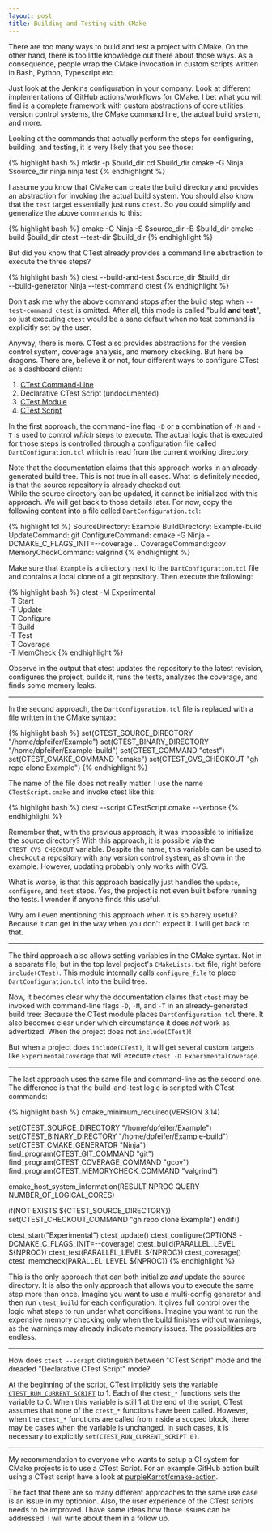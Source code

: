 ```yaml
---
layout: post
title: Building and Testing with CMake
---
```


There are too many ways to build and test a project with CMake.  On the other
hand, there is too little knowledge out there about those ways.  As a
consequence, people wrap the CMake invocation in custom scripts written in
Bash, Python, Typescript etc.

Just look at the Jenkins configuration in your company.  Look at different
implementations of GitHub actions/workflows for CMake.  I bet what you will find
is a complete framework with custom abstractions of core utilities, version
control systems, the CMake command line, the actual build system, and more.

Looking at the commands that actually perform the steps for configuring,
building, and testing, it is very likely that you see those:

{% highlight bash %}
mkdir -p $build_dir
cd $build_dir
cmake -G Ninja $source_dir
ninja
ninja test
{% endhighlight %}

I assume you know that CMake can create the build directory and provides an
abstraction for invoking the actual build system.  You should also know that the
`test` target essentially just runs `ctest`.  So you could simplify and
generalize the above commands to this:

{% highlight bash %}
cmake -G Ninja -S $source_dir -B $build_dir
cmake --build $build_dir
ctest --test-dir $build_dir
{% endhighlight %}

But did you know that CTest already provides a command line abstraction to
execute the three steps?

{% highlight bash %}
ctest --build-and-test $source_dir $build_dir \
  --build-generator Ninja --test-command ctest
{% endhighlight %}

Don't ask me why the above command stops after the build step when
`--test-command ctest` is omitted. After all, this mode is called
"build **and test**", so just executing `ctest` would be a sane default when no
test command is explicitly set by the user.

Anyway, there is more. CTest also provides abstractions for the version control
system, coverage analysis, and memory ckecking. But here be dragons.
There are, believe it or not, four different ways to configure CTest as a
dashboard client:

1. [CTest Command-Line](https://cmake.org/cmake/help/v3.30/manual/ctest.1.html#dashboard-client-via-ctest-command-line)
2. Declarative CTest Script (undocumented)
3. [CTest Module](https://cmake.org/cmake/help/v3.30/module/CTest.html)
4. [CTest Script](https://cmake.org/cmake/help/v3.30/manual/ctest.1.html#dashboard-client-via-ctest-script)

In the first approach, the command-line flag `-D` or a combination of
`-M` and `-T` is used to control *which* steps to execute.
The actual logic that is executed for those steps is controlled through a
configuration file called `DartConfiguration.tcl` which is read from the current
working directory.

Note that the documentation claims that this approach works in an
already-generated build tree.  This is not true in all cases.
What is definitely needed, is that the source repository is already checked out.  
While the source directory can be updated, it cannot be initialized with this
approach.  We will get back to those details later.
For now, copy the following content into a file called `DartConfiguration.tcl`:

{% highlight tcl %}
SourceDirectory: Example
BuildDirectory: Example-build
UpdateCommand: git
ConfigureCommand: cmake -G Ninja -DCMAKE_C_FLAGS_INIT=--coverage ..
CoverageCommand:gcov
MemoryCheckCommand: valgrind
{% endhighlight %}

Make sure that `Example` is a directory next to the `DartConfiguration.tcl`
file and contains a local clone of a git repository. Then execute the following:

{% highlight bash %}
ctest -M Experimental \
  -T Start \
  -T Update \
  -T Configure \
  -T Build \
  -T Test \
  -T Coverage \
  -T MemCheck
{% endhighlight %}

Observe in the output that ctest updates the repository to the latest revision,
configures the project, builds it, runs the tests, analyzes the coverage, and
finds some memory leaks.

--------------------------------------------------------------------------------

In the second approach, the `DartConfiguration.tcl` file is replaced with a file
written in the CMake syntax:

{% highlight bash %}
set(CTEST_SOURCE_DIRECTORY "/home/dpfeifer/Example")
set(CTEST_BINARY_DIRECTORY "/home/dpfeifer/Example-build")
set(CTEST_COMMAND "ctest")
set(CTEST_CMAKE_COMMAND "cmake")
set(CTEST_CVS_CHECKOUT "gh repo clone Example")
{% endhighlight %}

The name of the file does not really matter.  I use the name `CTestScript.cmake`
and invoke ctest like this:

{% highlight bash %}
ctest --script CTestScript.cmake --verbose
{% endhighlight %}

Remember that, with the previous approach, it was impossible to initialize the
source directory?  With this approach, it is possible via the
`CTEST_CVS_CHECKOUT` variable.  Despite the name, this variable can be used to
checkout a repository with any version control system, as shown in the example.
However, updating probably only works with CVS.

What is worse, is that this approach basically just handles the `update`,
`configure`, and `test` steps.  Yes, the project is not even built before
running the tests.  I wonder if anyone finds this useful.

Why am I even mentioning this approach when it is so barely useful?  Because it
can get in the way when you don't expect it.  I will get back to that.

--------------------------------------------------------------------------------

The third approach also allows setting variables in the CMake syntax.  Not in
a separate file, but in the top level project's `CMakeLists.txt` file, right
before `include(CTest)`.  This module internally calls `configure_file` to place
`DartConfiguration.tcl` into the build tree.

Now, it becomes clear why the documentation claims that `ctest` may be invoked
with command-line flags `-D`, `-M`, and `-T` in an already-generated build tree:
Because the CTest module places `DartConfiguration.tcl` there.
It also becomes clear under which circumstance it does *not* work as advertized:
When the project does not `include(CTest)`!

But when a project does `include(CTest)`, it will get several custom targets
like `ExperimentalCoverage` that will execute `ctest -D ExperimentalCoverage`.

--------------------------------------------------------------------------------

The last approach uses the same file and command-line as the second one.
The difference is that the build-and-test logic is scripted with CTest commands:

{% highlight bash %}
cmake_minimum_required(VERSION 3.14)

set(CTEST_SOURCE_DIRECTORY "/home/dpfeifer/Example")
set(CTEST_BINARY_DIRECTORY "/home/dpfeifer/Example-build")
set(CTEST_CMAKE_GENERATOR "Ninja")
find_program(CTEST_GIT_COMMAND "git")
find_program(CTEST_COVERAGE_COMMAND "gcov")
find_program(CTEST_MEMORYCHECK_COMMAND "valgrind")

cmake_host_system_information(RESULT NPROC QUERY NUMBER_OF_LOGICAL_CORES)

if(NOT EXISTS ${CTEST_SOURCE_DIRECTORY})
  set(CTEST_CHECKOUT_COMMAND "gh repo clone Example")
endif()

ctest_start("Experimental")
ctest_update()
ctest_configure(OPTIONS -DCMAKE_C_FLAGS_INIT=--coverage)
ctest_build(PARALLEL_LEVEL ${NPROC})
ctest_test(PARALLEL_LEVEL ${NPROC})
ctest_coverage()
ctest_memcheck(PARALLEL_LEVEL ${NPROC})
{% endhighlight %}

This is the only approach that can both initialize *and* update the source
directory.  It is also the only approach that allows you to execute the same
step more than once.  Imagine you want to use a multi-config generator and then
run `ctest_build` for each configuration.
It gives full control over the logic what steps to run under what conditions.
Imagine you want to run the expensive memory checking only when the build
finishes without warnings, as the warnings may already indicate memory issues.
The possibilities are endless.

--------------------------------------------------------------------------------

How does `ctest --script` distinguish between "CTest Script" mode and the
dreaded "Declarative CTest Script" mode?

At the beginning of the script, CTest implicitly sets the variable
[`CTEST_RUN_CURRENT_SCRIPT`](https://cmake.org/cmake/help/v3.30/variable/CTEST_RUN_CURRENT_SCRIPT.html) to 1.
Each of the `ctest_*` functions sets the variable to 0.  When this variable is
still 1 at the end of the script, CTest assumes that none of the `ctest_*`
functions have been called.  However, when the `ctest_*` functions are called
from inside a scoped block, there may be cases when the variable is unchanged.
In such cases, it is necessary to explicitly `set(CTEST_RUN_CURRENT_SCRIPT 0)`.

--------------------------------------------------------------------------------

My recommendation to everyone who wants to setup a CI system for CMake projects
is to use a CTest Script.  For an example GitHub action built using a CTest
script have a look at
[purpleKarrot/cmake-action](https://github.com/purpleKarrot/cmake-action).

The fact that there are so many different approaches to the same use case is an
issue in my optionion.  Also, the user experience of the CTest scripts needs to
be improved.  I have some ideas how those issues can be addressed.  I will write
about them in a follow up.
